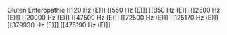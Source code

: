 Gluten Enteropathie
[[120 Hz (E)]]
[[550 Hz (E)]]
[[850 Hz (E)]]
[[2500 Hz (E)]]
[[20000 Hz (E)]]
[[47500 Hz (E)]]
[[72500 Hz (E)]]
[[125170 Hz (E)]]
[[379930 Hz (E)]]
[[475190 Hz (E)]]